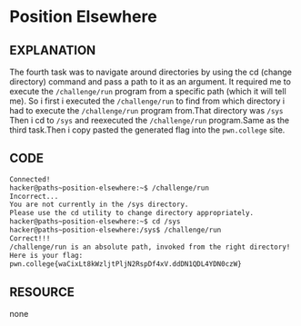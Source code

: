 # Position Elsewhere
## EXPLANATION 
The fourth task was to navigate around directories by using the cd (change directory) command and pass a path to it as an argument.
It required me to execute the `/challenge/run` program from a specific path (which it will tell me).
So i first i executed the `/challenge/run` to find from which directory i had to execute the `/challenge/run` program from.That directory was `/sys`
Then i cd to `/sys` and reexecuted the `/challenge/run` program.Same as the third task.Then i copy pasted the generated flag into the `pwn.college` site.
## CODE 
```bash
Connected!
hacker@paths~position-elsewhere:~$ /challenge/run
Incorrect...
You are not currently in the /sys directory.
Please use the cd utility to change directory appropriately.
hacker@paths~position-elsewhere:~$ cd /sys
hacker@paths~position-elsewhere:/sys$ /challenge/run
Correct!!!
/challenge/run is an absolute path, invoked from the right directory!
Here is your flag:
pwn.college{waCixLt8kWzljtPljN2RspDf4xV.ddDN1QDL4YDN0czW}
```
## RESOURCE 
none 
